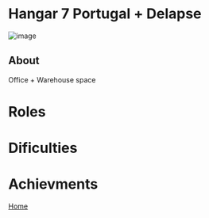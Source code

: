 # Hangar 7 Portugal + Delapse


![image](https://imageurlhere.com)

## About

Office + Warehouse space

# Roles

# Dificulties

# Achievments

[Home](../index.md)


